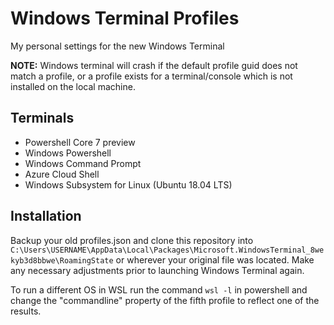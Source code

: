 # Windows Terminal Profiles
My personal settings for the new Windows Terminal

**NOTE:** Windows terminal will crash if the default profile guid does not match a profile, or a profile exists for a terminal/console which is not installed on the local machine.

## Terminals
- Powershell Core 7 preview
- Windows Powershell
- Windows Command Prompt
- Azure Cloud Shell
- Windows Subsystem for Linux (Ubuntu 18.04 LTS)

## Installation
Backup your old profiles.json and clone this repository into `C:\Users\USERNAME\AppData\Local\Packages\Microsoft.WindowsTerminal_8wekyb3d8bbwe\RoamingState` or wherever your original file was located. Make any necessary adjustments prior to launching Windows Terminal again.

To run a different OS in WSL run the command `wsl -l` in powershell and change the "commandline" property of the fifth profile to reflect one of the results.